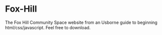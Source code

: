 # Fox-Hill
The Fox Hill Community Space website from an Usborne guide to beginning html/css/javascript. Feel free to download.

